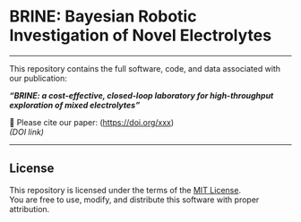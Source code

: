 # **BRINE: Bayesian Robotic Investigation of Novel Electrolytes**
---

This repository contains the full software, code, and data associated with our publication:

**_“BRINE: a cost-effective, closed-loop laboratory for high-throughput exploration of mixed electrolytes”_**

📄 Please cite our paper: (https://doi.org/xxx)  
*(DOI link)*

---

## License

This repository is licensed under the terms of the [MIT License](LICENSE).  
You are free to use, modify, and distribute this software with proper attribution.
